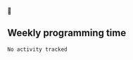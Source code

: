 🐸

## Weekly programming time
<!--START_SECTION:waka-->

```text
No activity tracked
```

<!--END_SECTION:waka-->
